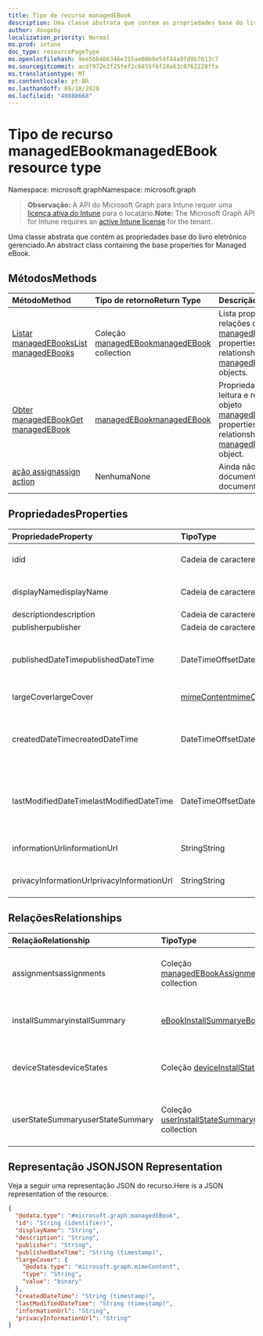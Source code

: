 ```yaml
---
title: Tipo de recurso managedEBook
description: Uma classe abstrata que contém as propriedades base do livro eletrônico gerenciado.
author: dougeby
localization_priority: Normal
ms.prod: intune
doc_type: resourcePageType
ms.openlocfilehash: 9ee5bb486346e315ae00b0e54f44a9fd9b7613c7
ms.sourcegitcommit: acdf972e2f25fef2c6855f6f28a63c0762228ffa
ms.translationtype: MT
ms.contentlocale: pt-BR
ms.lasthandoff: 09/18/2020
ms.locfileid: "48088668"
---
```

# <a name="managedebook-resource-type"></a><span data-ttu-id="c54b3-103">Tipo de recurso managedEBook</span><span class="sxs-lookup"><span data-stu-id="c54b3-103">managedEBook resource type</span></span>

<span data-ttu-id="c54b3-104">Namespace: microsoft.graph</span><span class="sxs-lookup"><span data-stu-id="c54b3-104">Namespace: microsoft.graph</span></span>

> <span data-ttu-id="c54b3-105">**Observação:** A API do Microsoft Graph para Intune requer uma [licença ativa do Intune](https://go.microsoft.com/fwlink/?linkid=839381) para o locatário.</span><span class="sxs-lookup"><span data-stu-id="c54b3-105">**Note:** The Microsoft Graph API for Intune requires an [active Intune license](https://go.microsoft.com/fwlink/?linkid=839381) for the tenant.</span></span>

<span data-ttu-id="c54b3-106">Uma classe abstrata que contém as propriedades base do livro eletrônico gerenciado.</span><span class="sxs-lookup"><span data-stu-id="c54b3-106">An abstract class containing the base properties for Managed eBook.</span></span>

## <a name="methods"></a><span data-ttu-id="c54b3-107">Métodos</span><span class="sxs-lookup"><span data-stu-id="c54b3-107">Methods</span></span>
|<span data-ttu-id="c54b3-108">Método</span><span class="sxs-lookup"><span data-stu-id="c54b3-108">Method</span></span>|<span data-ttu-id="c54b3-109">Tipo de retorno</span><span class="sxs-lookup"><span data-stu-id="c54b3-109">Return Type</span></span>|<span data-ttu-id="c54b3-110">Descrição</span><span class="sxs-lookup"><span data-stu-id="c54b3-110">Description</span></span>|
|:---|:---|:---|
|[<span data-ttu-id="c54b3-111">Listar managedEBooks</span><span class="sxs-lookup"><span data-stu-id="c54b3-111">List managedEBooks</span></span>](../api/intune-books-managedebook-list.md)|<span data-ttu-id="c54b3-112">Coleção [managedEBook](../resources/intune-books-managedebook.md)</span><span class="sxs-lookup"><span data-stu-id="c54b3-112">[managedEBook](../resources/intune-books-managedebook.md) collection</span></span>|<span data-ttu-id="c54b3-113">Lista propriedades e relações dos objetos [managedEBook](../resources/intune-books-managedebook.md).</span><span class="sxs-lookup"><span data-stu-id="c54b3-113">List properties and relationships of the [managedEBook](../resources/intune-books-managedebook.md) objects.</span></span>|
|[<span data-ttu-id="c54b3-114">Obter managedEBook</span><span class="sxs-lookup"><span data-stu-id="c54b3-114">Get managedEBook</span></span>](../api/intune-books-managedebook-get.md)|[<span data-ttu-id="c54b3-115">managedEBook</span><span class="sxs-lookup"><span data-stu-id="c54b3-115">managedEBook</span></span>](../resources/intune-books-managedebook.md)|<span data-ttu-id="c54b3-116">Propriedades de leitura e relações do objeto [managedEBook](../resources/intune-books-managedebook.md).</span><span class="sxs-lookup"><span data-stu-id="c54b3-116">Read properties and relationships of the [managedEBook](../resources/intune-books-managedebook.md) object.</span></span>|
|[<span data-ttu-id="c54b3-117">ação assign</span><span class="sxs-lookup"><span data-stu-id="c54b3-117">assign action</span></span>](../api/intune-books-managedebook-assign.md)|<span data-ttu-id="c54b3-118">Nenhuma</span><span class="sxs-lookup"><span data-stu-id="c54b3-118">None</span></span>|<span data-ttu-id="c54b3-119">Ainda não documentado</span><span class="sxs-lookup"><span data-stu-id="c54b3-119">Not yet documented</span></span>|

## <a name="properties"></a><span data-ttu-id="c54b3-120">Propriedades</span><span class="sxs-lookup"><span data-stu-id="c54b3-120">Properties</span></span>
|<span data-ttu-id="c54b3-121">Propriedade</span><span class="sxs-lookup"><span data-stu-id="c54b3-121">Property</span></span>|<span data-ttu-id="c54b3-122">Tipo</span><span class="sxs-lookup"><span data-stu-id="c54b3-122">Type</span></span>|<span data-ttu-id="c54b3-123">Descrição</span><span class="sxs-lookup"><span data-stu-id="c54b3-123">Description</span></span>|
|:---|:---|:---|
|<span data-ttu-id="c54b3-124">id</span><span class="sxs-lookup"><span data-stu-id="c54b3-124">id</span></span>|<span data-ttu-id="c54b3-125">Cadeia de caracteres</span><span class="sxs-lookup"><span data-stu-id="c54b3-125">String</span></span>|<span data-ttu-id="c54b3-126">Chave da entidade.</span><span class="sxs-lookup"><span data-stu-id="c54b3-126">Key of the entity.</span></span>|
|<span data-ttu-id="c54b3-127">displayName</span><span class="sxs-lookup"><span data-stu-id="c54b3-127">displayName</span></span>|<span data-ttu-id="c54b3-128">Cadeia de caracteres</span><span class="sxs-lookup"><span data-stu-id="c54b3-128">String</span></span>|<span data-ttu-id="c54b3-129">Nome do livro eletrônico.</span><span class="sxs-lookup"><span data-stu-id="c54b3-129">Name of the eBook.</span></span>|
|<span data-ttu-id="c54b3-130">description</span><span class="sxs-lookup"><span data-stu-id="c54b3-130">description</span></span>|<span data-ttu-id="c54b3-131">Cadeia de caracteres</span><span class="sxs-lookup"><span data-stu-id="c54b3-131">String</span></span>|<span data-ttu-id="c54b3-132">Descrição.</span><span class="sxs-lookup"><span data-stu-id="c54b3-132">Description.</span></span>|
|<span data-ttu-id="c54b3-133">publisher</span><span class="sxs-lookup"><span data-stu-id="c54b3-133">publisher</span></span>|<span data-ttu-id="c54b3-134">Cadeia de caracteres</span><span class="sxs-lookup"><span data-stu-id="c54b3-134">String</span></span>|<span data-ttu-id="c54b3-135">Publicador.</span><span class="sxs-lookup"><span data-stu-id="c54b3-135">Publisher.</span></span>|
|<span data-ttu-id="c54b3-136">publishedDateTime</span><span class="sxs-lookup"><span data-stu-id="c54b3-136">publishedDateTime</span></span>|<span data-ttu-id="c54b3-137">DateTimeOffset</span><span class="sxs-lookup"><span data-stu-id="c54b3-137">DateTimeOffset</span></span>|<span data-ttu-id="c54b3-138">A data e hora em que o livro eletrônico foi publicado.</span><span class="sxs-lookup"><span data-stu-id="c54b3-138">The date and time when the eBook was published.</span></span>|
|<span data-ttu-id="c54b3-139">largeCover</span><span class="sxs-lookup"><span data-stu-id="c54b3-139">largeCover</span></span>|[<span data-ttu-id="c54b3-140">mimeContent</span><span class="sxs-lookup"><span data-stu-id="c54b3-140">mimeContent</span></span>](../resources/intune-shared-mimecontent.md)|<span data-ttu-id="c54b3-141">Capa do livro.</span><span class="sxs-lookup"><span data-stu-id="c54b3-141">Book cover.</span></span>|
|<span data-ttu-id="c54b3-142">createdDateTime</span><span class="sxs-lookup"><span data-stu-id="c54b3-142">createdDateTime</span></span>|<span data-ttu-id="c54b3-143">DateTimeOffset</span><span class="sxs-lookup"><span data-stu-id="c54b3-143">DateTimeOffset</span></span>|<span data-ttu-id="c54b3-144">A data e hora em que o livro eletrônico foi modificado pela última vez.</span><span class="sxs-lookup"><span data-stu-id="c54b3-144">The date and time when the eBook file was created.</span></span>|
|<span data-ttu-id="c54b3-145">lastModifiedDateTime</span><span class="sxs-lookup"><span data-stu-id="c54b3-145">lastModifiedDateTime</span></span>|<span data-ttu-id="c54b3-146">DateTimeOffset</span><span class="sxs-lookup"><span data-stu-id="c54b3-146">DateTimeOffset</span></span>|<span data-ttu-id="c54b3-147">A data e hora da última modificação do livro eletrônico.</span><span class="sxs-lookup"><span data-stu-id="c54b3-147">The date and time when the eBook was last modified.</span></span>|
|<span data-ttu-id="c54b3-148">informationUrl</span><span class="sxs-lookup"><span data-stu-id="c54b3-148">informationUrl</span></span>|<span data-ttu-id="c54b3-149">String</span><span class="sxs-lookup"><span data-stu-id="c54b3-149">String</span></span>|<span data-ttu-id="c54b3-150">A URL de informações adicionais.</span><span class="sxs-lookup"><span data-stu-id="c54b3-150">The more information Url.</span></span>|
|<span data-ttu-id="c54b3-151">privacyInformationUrl</span><span class="sxs-lookup"><span data-stu-id="c54b3-151">privacyInformationUrl</span></span>|<span data-ttu-id="c54b3-152">String</span><span class="sxs-lookup"><span data-stu-id="c54b3-152">String</span></span>|<span data-ttu-id="c54b3-153">A URL da declaração de privacidade.</span><span class="sxs-lookup"><span data-stu-id="c54b3-153">The privacy statement Url.</span></span>|

## <a name="relationships"></a><span data-ttu-id="c54b3-154">Relações</span><span class="sxs-lookup"><span data-stu-id="c54b3-154">Relationships</span></span>
|<span data-ttu-id="c54b3-155">Relação</span><span class="sxs-lookup"><span data-stu-id="c54b3-155">Relationship</span></span>|<span data-ttu-id="c54b3-156">Tipo</span><span class="sxs-lookup"><span data-stu-id="c54b3-156">Type</span></span>|<span data-ttu-id="c54b3-157">Descrição</span><span class="sxs-lookup"><span data-stu-id="c54b3-157">Description</span></span>|
|:---|:---|:---|
|<span data-ttu-id="c54b3-158">assignments</span><span class="sxs-lookup"><span data-stu-id="c54b3-158">assignments</span></span>|<span data-ttu-id="c54b3-159">Coleção [managedEBookAssignment](../resources/intune-books-managedebookassignment.md)</span><span class="sxs-lookup"><span data-stu-id="c54b3-159">[managedEBookAssignment](../resources/intune-books-managedebookassignment.md) collection</span></span>|<span data-ttu-id="c54b3-160">A lista de atribuições para este livro eletrônico.</span><span class="sxs-lookup"><span data-stu-id="c54b3-160">The list of assignments for this eBook.</span></span>|
|<span data-ttu-id="c54b3-161">installSummary</span><span class="sxs-lookup"><span data-stu-id="c54b3-161">installSummary</span></span>|[<span data-ttu-id="c54b3-162">eBookInstallSummary</span><span class="sxs-lookup"><span data-stu-id="c54b3-162">eBookInstallSummary</span></span>](../resources/intune-books-ebookinstallsummary.md)|<span data-ttu-id="c54b3-163">Resumo de instalação do aplicativo móvel.</span><span class="sxs-lookup"><span data-stu-id="c54b3-163">Mobile App Install Summary.</span></span>|
|<span data-ttu-id="c54b3-164">deviceStates</span><span class="sxs-lookup"><span data-stu-id="c54b3-164">deviceStates</span></span>|<span data-ttu-id="c54b3-165">Coleção [deviceInstallState](../resources/intune-books-deviceinstallstate.md)</span><span class="sxs-lookup"><span data-stu-id="c54b3-165">[deviceInstallState](../resources/intune-books-deviceinstallstate.md) collection</span></span>|<span data-ttu-id="c54b3-166">A lista de estados de instalação para este livro eletrônico.</span><span class="sxs-lookup"><span data-stu-id="c54b3-166">The list of installation states for this eBook.</span></span>|
|<span data-ttu-id="c54b3-167">userStateSummary</span><span class="sxs-lookup"><span data-stu-id="c54b3-167">userStateSummary</span></span>|<span data-ttu-id="c54b3-168">Coleção [userInstallStateSummary](../resources/intune-books-userinstallstatesummary.md)</span><span class="sxs-lookup"><span data-stu-id="c54b3-168">[userInstallStateSummary](../resources/intune-books-userinstallstatesummary.md) collection</span></span>|<span data-ttu-id="c54b3-169">A lista de estados de instalação para este livro eletrônico.</span><span class="sxs-lookup"><span data-stu-id="c54b3-169">The list of installation states for this eBook.</span></span>|

## <a name="json-representation"></a><span data-ttu-id="c54b3-170">Representação JSON</span><span class="sxs-lookup"><span data-stu-id="c54b3-170">JSON Representation</span></span>
<span data-ttu-id="c54b3-171">Veja a seguir uma representação JSON do recurso.</span><span class="sxs-lookup"><span data-stu-id="c54b3-171">Here is a JSON representation of the resource.</span></span>
<!-- {
  "blockType": "resource",
  "keyProperty": "id",
  "@odata.type": "microsoft.graph.managedEBook"
}
-->
``` json
{
  "@odata.type": "#microsoft.graph.managedEBook",
  "id": "String (identifier)",
  "displayName": "String",
  "description": "String",
  "publisher": "String",
  "publishedDateTime": "String (timestamp)",
  "largeCover": {
    "@odata.type": "microsoft.graph.mimeContent",
    "type": "String",
    "value": "binary"
  },
  "createdDateTime": "String (timestamp)",
  "lastModifiedDateTime": "String (timestamp)",
  "informationUrl": "String",
  "privacyInformationUrl": "String"
}
```









